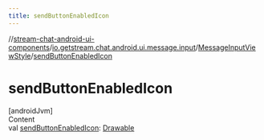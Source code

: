 ```yaml
---
title: sendButtonEnabledIcon
---
```

//[stream-chat-android-ui-components](../../../index.md)/[io.getstream.chat.android.ui.message.input](../index.md)/[MessageInputViewStyle](index.md)/[sendButtonEnabledIcon](sendButtonEnabledIcon.md)



# sendButtonEnabledIcon  
[androidJvm]  
Content  
val [sendButtonEnabledIcon](sendButtonEnabledIcon.md): [Drawable](https://developer.android.com/reference/kotlin/android/graphics/drawable/Drawable.html)  



